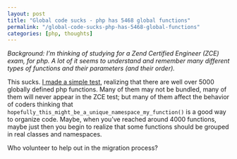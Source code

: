 ```yaml
---
layout: post
title: "Global code sucks - php has 5468 global functions"
permalink: "/global-code-sucks-php-has-5468-global-functions"
categories: [php, thoughts]
---
```


<em>Background: I’m thinking of studying for a Zend Certified Engineer (ZCE) exam, for php. A lot of it seems to understand and remember many different types of functions and their parameters (and their order).</em>

This sucks. <a href="http://gist.github.com/609898">I made a simple test</a>, realizing that there are well over 5000 globally defined php functions. Many of them may not be bundled, many of them will never appear in the ZCE test; but many of them affect the behavior of coders thinking that <code>hopefully_this_might_be_a_unique_namespace_my_function()</code> is a good way to organize code. Maybe, when you’ve reached around 4000 functions, maybe just then you begin to realize that some functions should be grouped in real classes and namespaces.

Who volunteer to help out in the migration process?
